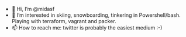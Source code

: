 - 👋 Hi, I’m @midasf
- 👀 I’m interested in skiing, snowboarding, tinkering in Powershell/bash. Playing with terraform, vagrant and packer.
- 📫 How to reach me: twitter is probably the easiest medium :-) 

<!---
midasf/midasf is a ✨ special ✨ repository because its `README.md` (this file) appears on your GitHub profile.
You can click the Preview link to take a look at your changes.
--->
